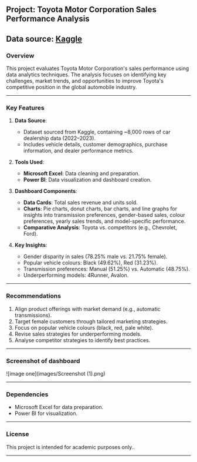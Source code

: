 
## Project: Toyota Motor Corporation Sales Performance Analysis  
 
Data source: [Kaggle](https://www.kaggle.com)
---

### Overview  
This project evaluates Toyota Motor Corporation's sales performance using data analytics techniques. The analysis focuses on identifying key challenges, market trends, and opportunities to improve Toyota's competitive position in the global automobile industry.

---

### Key Features  
1. **Data Source**:  
   - Dataset sourced from Kaggle, containing ~8,000 rows of car dealership data (2022–2023).  
   - Includes vehicle details, customer demographics, purchase information, and dealer performance metrics.  

2. **Tools Used**:  
   - **Microsoft Excel**: Data cleaning and preparation.  
   - **Power BI**: Data visualization and dashboard creation.  

3. **Dashboard Components**:  
   - **Data Cards**: Total sales revenue and units sold.  
   - **Charts**: Pie charts, donut charts, bar charts, and line graphs for insights into transmission preferences, gender-based sales, colour preferences, yearly sales trends, and model-specific performance.  
   - **Comparative Analysis**: Toyota vs. competitors (e.g., Chevrolet, Ford).  

4. **Key Insights**:  
   - Gender disparity in sales (78.25% male vs. 21.75% female).  
   - Popular vehicle colours: Black (49.62%), Red (31.23%).  
   - Transmission preferences: Manual (51.25%) vs. Automatic (48.75%).  
   - Underperforming models: 4Runner, Avalon.  

---

### Recommendations  
1. Align product offerings with market demand (e.g., automatic transmissions).  
2. Target female customers through tailored marketing strategies.  
3. Focus on popular vehicle colours (black, red, pale white).  
4. Revise sales strategies for underperforming models.  
5. Analyse competitor strategies to identify best practices.  

---

### Screenshot of dashboard 
  
![image one](images/Screenshot (1).png)

---

### Dependencies  
- Microsoft Excel for data preparation.  
- Power BI for visualization.  

---

### License  
This project is intended for academic purposes only..  

--- 




